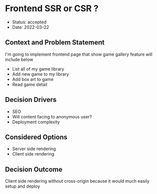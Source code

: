 # Frontend SSR or CSR ?

- Status: accepted
- Date: 2022-03-22

## Context and Problem Statement

I'm going to implement frontend page that
show game gallery feature will include below

- List all of my game library
- Add new game to my library
- Add box art to game
- Read game detail

## Decision Drivers

- SEO
- Will content facing to anonymous user?
- Deployment complexity

## Considered Options

- Server side rendering
- Client side rendering

## Decision Outcome

Client side rendering without cross-origin
because it would much easily setup and deploy

